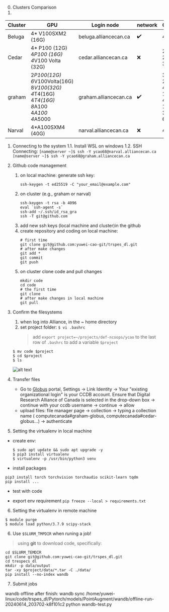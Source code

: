 0. Clusters Comparison
1. 
| Cluster  | GPU | Login node | network  |Cores|Stars  |
|----------|----------|----------|----------|----------|----------|
| Beluga    | 4* V100SXM2 (16G)   | beluga.alliancecan.ca  | :heavy_check_mark:  |40|:star: |
| Cedar    | 4* P100 (12G)<br> 4*P100 (16G)<br> 4*V100 Volta (32G)    | cedar.alliancecan.ca   |:x:|24<br> 24<br> 32| :star::star: |
| graham    | 2*P100(12G)<br> 6*V100Volta(16G)<br> 8*V100(32G)<br> 4*T4(16G)<br> 4*T4(16G)<br> 8*A100<br> 4*A100<br> 4*A5000 | graham.alliancecan.ca   |:heavy_check_mark: | 32<br> 28<br> 40<br> 16<br> 44<br> 128<br> 32<br> 64<br>|:star::star::star:  |   
| Narval    | 4*A100SXM4 (40G)   | narval.alliancecan.ca   |:x: | 48|:star::star::star: |

1. Connecting to the system
   1.1. Install WSL on windows
   1.2. SSH Connecting: 
    `[name@server ~]$ ssh -Y ycao68@narval.alliancecan.ca`
    `[name@server ~]$ ssh -Y ycao68@graham.alliancecan.ca`

2. Github code management
   1. on local machine: generate ssh key:
        ```
        ssh-keygen -t ed25519 -C "your_email@example.com"
        ```
    2. on cluster (e.g., graham or narval)
        ```
        ssh-keygen -t rsa -b 4096
        eval `ssh-agent -s`
        ssh-add ~/.ssh/id_rsa_gra
        ssh -T git@github.com
        ```
   2. add new ssh keys (local machine and cluster)in the github
   3. create repository and coding on local machine:
        ```
        # first time
        git clone git@github.com:yuwei-cao-git/trspes_dl.git
        # after make changes
        git add *
        git commit
        git push
        ```
   4. on cluster clone code and pull changes
        ```
        mkdir code
        cd code
        # the first time
        git clone 
        # after make changes in local machine
        git pull
        ```
3. Confirm the filesystems
   1. when log into Alliance, in the ~ home directory
   2. set project folder: 
    `$ vi .bashrc`
        > add `export project=~/projects/def-ncoops/ycao` to the last row of `.bashrc` to add a variable `$project`

   ```
   $ mv code $project
   $ cd $project
   $ ls
   ```
   ![alt text](image-3.png)

4. Transfer files
   - Go to [Globus](https://globus.alliancecan.ca/file-manager) portal, Settings ->  Link Identity -> Your "existing organizational login" is your CCDB account. Ensure that Digital Research Alliance of Canada is selected in the drop-down box -> continue with your ccdb username -> continue -> allow
   - upload files: file manager page -> collection -> typing a collection name ( computecanada#graham-globus, computecanada#cedar-globus...) -> authenticate


5. Setting the virtualenv in local machine
- create env:
   
   ```
   $ sudo apt update && sudo apt upgrade -y
   $ pip3 install virtualenv
   $ virtualenv -p /usr/bin/python3 venv
   ```
- install packages
```
pip3 install torch torchvision torchaudio scikit-learn tqdm
pip install ...
```
- test with code

- export env requirement
   `pip freeze --local > requirements.txt`

6. Setting the virtualenv in remote machine
```
$ module purge
$ module load python/3.7.9 scipy-stack

```
6. Use `$SLURM_TMPDIR` when runing a job!
> using **git** to download code, specifically:
```
cd $SLURM_TEMDIR
git clone git@github.com:yuwei-cao-git/trspes_dl.git
cd trespecs_dl
mkdir -p data/output
tar -xy $project/data/*.tar -C ./data/
pip install --no-index wandb
``` 
7. Submit jobs

wandb offline
after finish:
wandb sync /home/yuwei-linux/code/trspes_dl/Pytorch/models/PointAugment/wandb/offline-run-20240614_203702-k8f101c2
python wandb-test.py